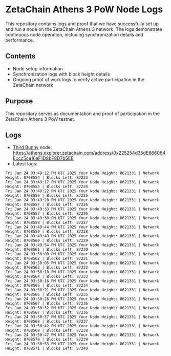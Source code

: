 # ZetaChain Athens 3 PoW Node Logs
This repository contains logs and proof that we have successfully set up and run a node on the ZetaChain Athens 3 network. The logs demonstrate continuous node operation, including synchronization details and performance.

## Contents
- Node setup information
- Synchronization logs with block height details
- Ongoing proof of work logs to verify active participation in the ZetaChain network

## Purpose
This repository serves as documentation and proof of participation in the ZetaChain Athens 3 PoW testnet.

## Logs

- [Third Bunny](https://thirdbunny.xyz/) node: https://athens.explorer.zetachain.com/address/0x225254d35dE666064Eccc5ce16eF1D8bF8D7b5EE
- Latest logs:
```
Fri Jan 24 03:49:12 PM UTC 2025 Your Node Height: 8621331 | Network Height: 8708554 | Blocks Left: 87223
Fri Jan 24 03:49:17 PM UTC 2025 Your Node Height: 8621331 | Network Height: 8708555 | Blocks Left: 87224
Fri Jan 24 03:49:22 PM UTC 2025 Your Node Height: 8621331 | Network Height: 8708556 | Blocks Left: 87225
Fri Jan 24 03:49:28 PM UTC 2025 Your Node Height: 8621331 | Network Height: 8708557 | Blocks Left: 87226
Fri Jan 24 03:49:33 PM UTC 2025 Your Node Height: 8621331 | Network Height: 8708557 | Blocks Left: 87226
Fri Jan 24 03:49:38 PM UTC 2025 Your Node Height: 8621331 | Network Height: 8708558 | Blocks Left: 87227
Fri Jan 24 03:49:44 PM UTC 2025 Your Node Height: 8621331 | Network Height: 8708559 | Blocks Left: 87228
Fri Jan 24 03:49:49 PM UTC 2025 Your Node Height: 8621331 | Network Height: 8708560 | Blocks Left: 87229
Fri Jan 24 03:49:54 PM UTC 2025 Your Node Height: 8621331 | Network Height: 8708561 | Blocks Left: 87230
Fri Jan 24 03:50:00 PM UTC 2025 Your Node Height: 8621331 | Network Height: 8708562 | Blocks Left: 87231
Fri Jan 24 03:50:05 PM UTC 2025 Your Node Height: 8621331 | Network Height: 8708563 | Blocks Left: 87232
Fri Jan 24 03:50:10 PM UTC 2025 Your Node Height: 8621331 | Network Height: 8708564 | Blocks Left: 87233
Fri Jan 24 03:50:16 PM UTC 2025 Your Node Height: 8621331 | Network Height: 8708565 | Blocks Left: 87234
Fri Jan 24 03:50:21 PM UTC 2025 Your Node Height: 8621331 | Network Height: 8708566 | Blocks Left: 87235
Fri Jan 24 03:50:26 PM UTC 2025 Your Node Height: 8621331 | Network Height: 8708567 | Blocks Left: 87236
Fri Jan 24 03:50:32 PM UTC 2025 Your Node Height: 8621331 | Network Height: 8708567 | Blocks Left: 87236
Fri Jan 24 03:50:37 PM UTC 2025 Your Node Height: 8621331 | Network Height: 8708568 | Blocks Left: 87237
Fri Jan 24 03:50:42 PM UTC 2025 Your Node Height: 8621331 | Network Height: 8708569 | Blocks Left: 87238
Fri Jan 24 03:50:47 PM UTC 2025 Your Node Height: 8621331 | Network Height: 8708570 | Blocks Left: 87239
Fri Jan 24 03:50:53 PM UTC 2025 Your Node Height: 8621331 | Network Height: 8708571 | Blocks Left: 87240
```
